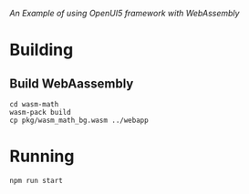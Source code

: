 *An Example of using OpenUI5 framework with WebAssembly*

# Building

## Build WebAassembly

```
cd wasm-math
wasm-pack build
cp pkg/wasm_math_bg.wasm ../webapp
```

# Running
```
npm run start
```